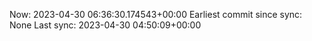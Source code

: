 Now: 2023-04-30 06:36:30.174543+00:00 Earliest commit since sync: None Last sync: 2023-04-30 04:50:09+00:00
